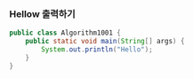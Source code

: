 ### Hellow 출력하기
```java
public class Algorithm1001 {
    public static void main(String[] args) {
        System.out.println("Hello");
    }
}
```

